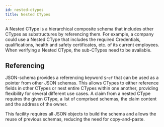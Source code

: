 ```yaml
---
id: nested-ctypes
title: Nested CTypes
---
```


A Nested CType is a hierarchical composite schema that includes other CTypes as substructures by referencing them.
For example, a company could use a Nested CType that includes the required Credentials, qualifications, health and safety certificates, etc. of its current employees.
When verifying a Nested CType, the sub-CTypes need to be available.

## Referencing

JSON-schema provides a referencing keyword `$ref` that can be used as a pointer from other JSON schemas.
This allows CTypes to either reference fields in other CTypes or nest entire CTypes within one another, providing flexibility for several different use cases.
A claim from a nested CType requires the given CType, a list of comprised schemas, the claim content and the address of the owner.

This facility requires all JSON objects to build the schema and allows the reuse of previous schemas, reducing the need for copy-and-paste.
